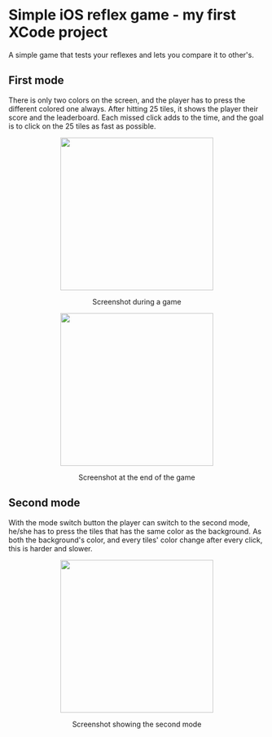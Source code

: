 # Simple iOS reflex game - my first XCode project
A simple game that tests your reflexes and lets you compare it to other's.

## First mode
There is only two colors on the screen, and the player has to press the different colored one always. After hitting 25 tiles, it shows the player their score and the leaderboard. Each missed click adds to the time, and the goal is to click on the 25 tiles as fast as possible.

<p align="center">
  <img width="300" src="https://user-images.githubusercontent.com/55332570/128778295-339e7901-55a1-4712-9737-d23b7538d0d4.png">
</p>
<p align="center">
Screenshot during a game
</p>

<p align="center">
  <img width="300" src="https://user-images.githubusercontent.com/55332570/128779480-858d2998-ba1a-493e-b465-8d7073695f3c.png">
</p>

<p align="center">
Screenshot at the end of the game
</p>

## Second mode
With the mode switch button the player can switch to the second mode, he/she has to press the tiles that has the same color as the background. As both the background's color, and every tiles' color change after every click, this is harder and slower.
<p align="center">
  <img width="300" src="https://user-images.githubusercontent.com/55332570/128779764-65bc34b7-43a5-4bc0-b073-27eed3110b7c.png">
</p>

<p align="center">
Screenshot showing the second mode
</p>
